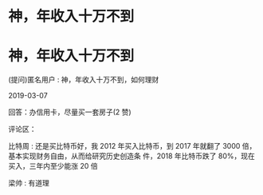 # 神，年收入十万不到

# 神，年收入十万不到

(提问)匿名用户 : 神，年收入十万不到，如何理财

2019-03-07

回答：办信用卡，尽量买一套房子(2 赞)

评论区：

比特周 : 还是买比特币好，我 2012 年买入比特币，到 2017 年就翻了 3000 倍，基本实现财务自由，从而给研究历史创造条 件，2018 年比特币跌了 80%，现在买入，三年内至少能涨 20 倍

梁帅 : 有道理